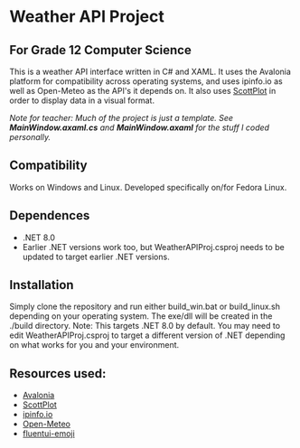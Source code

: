 # Weather API Project
## For Grade 12 Computer Science
This is a weather API interface written in C# and XAML. It uses the Avalonia platform for compatibility across operating systems, and uses ipinfo.io as well as Open-Meteo as the API's it depends on. It also uses [ScottPlot](https://scottplot.net/) in order to display data in a visual format.

*Note for teacher: Much of the project is just a template. See **MainWindow.axaml.cs** and **MainWindow.axaml** for the stuff I coded personally.*

## Compatibility
Works on Windows and Linux. Developed specifically on/for Fedora Linux.

## Dependences
- .NET 8.0
-   Earlier .NET versions work too, but WeatherAPIProj.csproj needs to be updated to target earlier .NET versions.

## Installation
Simply clone the repository and run either build_win.bat or build_linux.sh depending on your operating system. The exe/dll will be created in the ./build directory.
Note: This targets  .NET 8.0 by default. You may need to edit WeatherAPIProj.csproj to target a different version of .NET depending on what works for you and your environment.

## Resources used:
- [Avalonia](https://avaloniaui.net/)
- [ScottPlot](https://scottplot.net/)
- [ipinfo.io](https://ipinfo.io/)
- [Open-Meteo](https://open-meteo.com/)
- [fluentui-emoji](https://github.com/microsoft/fluentui-emoji)